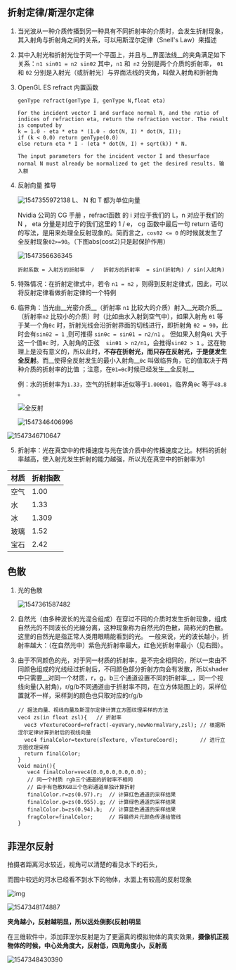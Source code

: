 ## 折射定律/斯涅尔定律

1. 当光波从一种介质传播到另一种具有不同折射率的介质时，会发生折射现象，其入射角与折射角之间的关系，可以用斯涅尔定律（Snell's Law）来描述

2. 其中入射光和折射光位于同一个平面上，并且与__界面法线__的夹角满足如下关系：`n1 sinθ1 = n2 sinθ2`  其中，`n1`  和` n2`  分别是两个介质的折射率， `θ1` 和 `θ2` 分别是入射光（或折射光）与界面法线的夹角，叫做入射角和折射角

3. OpenGL ES  refract  内置函数

   ```
   genType refract(genType I, genType N,float eta)
   
   For the incident vector I and surface normal N, and the ratio of indices of refraction eta, return the refraction vector. The result is computed by 
   k = 1.0 - eta * eta * (1.0 - dot(N, I) * dot(N, I)); 
   if (k < 0.0) return genType(0.0) 
   else return eta * I - (eta * dot(N, I) + sqrt(k)) * N. 
   
   The input parameters for the incident vector I and thesurface normal N must already be normalized to get the desired results. 输入额
   ```

   

4. 反射向量 推导

   [3D数学基础-三维空间折射向量计算]: https://www.cnblogs.com/night-ride-depart/p/7429618.html	"推导开头把斯涅尔定律公式写错了 "

   ![1547355972138](1547355972138.png) L、 N 和 T 都为单位向量 

   

   Nvidia 公司的 CG 手册 ，refract函数 的 i 对应于我们的 L，n 对应于我们的 N ， eta 分量是对应于的我们这里的 1 / e， cg 函数中最后一句 return 语句的写法，是用来处理全反射现象的。简而言之，`cosθ2 <= 0` 的时候就发生了全反射现象`θ2>=90`。（下图abs(cost2)只是起保护作用）

   ![1547356636345](1547356636345.png)

   ```
   折射系数 = 入射方的折射率  /   折射方的折射率  = sin(折射角) / sin(入射角)
   ```

5. 特殊情况：在折射定律式中，若令 `n1 = n2`  ，则得到反射定律式，因此，可以将反射定律看做折射定律的一个特例

6. 临界角：当光由__光密介质__（折射率 `n1`  比较大的介质）射入__光疏介质__（折射率`n2`  比较小的介质）时（比如由水入射到空气中），如果入射角 `θ1` 等于某一个角`θc` 时，折射光线会沿折射界面的切线进行，即折射角  `θ2 = 90`，此时会有`sinθ2 = 1`    ,则可推得 `sinθc = sinθ1 = n2/n1` 。 但如果入射角`θ1`  大于这一个值`θc`  时，入射角的正弦`  sinθ1 > n2/n1`，会推得`sinθ2 > 1`  。这在物理上是没有意义的，所以此时，__不存在折射光，而只存在反射光，于是便发生全反射__。而__使得全反射发生的最小入射角__`θc`  叫做临界角，它的值取决于两种介质的折射率的比值 ；注意，在`θ1=θc`时候已经发生__全反射__

   例：水的折射率为`1.33`，空气的折射率近似等于`1.00001`，临界角`θc`  等于`48.8` 。

   ![全反射](1547346106840.png)

   ![1547346406996](1547346406996.png)

![1547346710647](1547346710647.png)

5. 折射率：光在真空中的传播速度与光在该介质中的传播速度之比。材料的折射率越高，使入射光发生折射的能力越强，所以光在真空中的折射率为1 

| 材质 | 折射指数 |
| ---- | -------- |
| 空气 | 1.00     |
| 水   | 1.33     |
| 冰   | 1.309    |
| 玻璃 | 1.52     |
| 宝石 | 2.42     |





## 色散

1. 光的色散

   ![1547361587482](1547361587482.png)

2. 自然光（由多种波长的光混合组成）在穿过不同的介质时发生折射现象，组成自然光的不同波长的光線分离，这种现象称为自然光的色散，简称光的色散。 这里的自然光是指正常人类用眼睛能看到的光。 一般来说，光的波长越小，折射率越大：（在自然光中）紫色光折射率最大，红色光折射率最小（见右图）。



3. 由于不同颜色的光，对于同一材质的折射率，是不完全相同的，所以一束由不同颜色组成的光线经过折射后，不同颜色部分折射方向会有发散，所以shader中只需要__对同一个材质，r，g，b三个通道设置不同的折射率__，同一个视线向量(入射角)，r/g/b不同通道由于折射率不同，在立方体贴图上的，采样位置就不一样，采样到的颜色也只取对应的r/g/b

   ```
   // 据法向量、视线向量及斯涅尔定律计算立方图纹理采样的方法
   vec4 zs(in float zsl){   // 折射率
     vec3 vTextureCoord=refract(-eyeVary,newNormalVary,zsl); // 根据斯涅尔定律计算折射后的视线向量
     vec4 finalColor=texture(sTexture, vTextureCoord);       // 进行立方图纹理采样     
     return finalColor;
   }
   void main(){
      vec4 finalColor=vec4(0.0,0.0,0.0,0.0);
      // 同一个材质 rgb三个通道的折射率不相同
      // 由于有色散RGB三个色彩通道单独计算折射
      finalColor.r=zs(0.97).r;  // 计算红色通道的采样结果
      finalColor.g=zs(0.955).g; // 计算绿色通道的采样结果
      finalColor.b=zs(0.94).b;  // 计算蓝色通道的采样结果
      fragColor=finalColor;     // 将最终片元颜色传递给管线
   }  
   ```

   



## 菲涅尔反射

[菲涅耳现象]: https://www.cnblogs.com/BlackWalnut/p/4587182.html
[菲涅尔反射是什么]: https://www.zhihu.com/question/53022233

拍摄者距离河水较近，视角可以清楚的看见水下的石头，

而图中较远的河水已经看不到水下的物体，水面上有较高的反射现象

![img](../SampleB_4_2_%E7%9C%9F%E5%AE%9E%E5%85%89%E7%85%A7%E7%8E%AF%E5%A2%83_%E6%8A%98%E5%B0%84/v2-fe91db773ad84314f223ea3e34ee48f1_hd.jpg)  

![1547348174887](../SampleB_4_2_%E7%9C%9F%E5%AE%9E%E5%85%89%E7%85%A7%E7%8E%AF%E5%A2%83_%E6%8A%98%E5%B0%84/1547348174887.png)

__夹角越小，反射越明显，所以远处倒影(反射)明显__

在三维软件中，添加菲涅尔反射是为了更逼真的模拟物体的真实效果，__摄像机正视物体的时候，中心处角度大，反射低，四周角度小，反射高__

![1547348430390](../SampleB_4_2_%E7%9C%9F%E5%AE%9E%E5%85%89%E7%85%A7%E7%8E%AF%E5%A2%83_%E6%8A%98%E5%B0%84/1547348430390.png)

